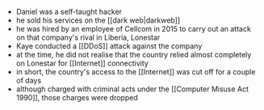 - Daniel was a self-taught hacker
- he sold his services on the [[dark web|darkweb]]
- he was hired by an employee of Cellcom in 2015 to carry out an attack on that company's rival in Liberia, Lonestar
- Kaye conducted a [[DDoS]] attack against the company
- at the time, he did not realise that the country relied almost completely on Lonestar for [[Internet]] connectivity
- in short, the country's access to the [[Internet]] was cut off for a couple of days
- although charged with criminal acts under the [[Computer Misuse Act 1990]], those charges were dropped